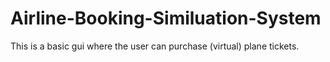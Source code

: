 # Airline-Booking-Similuation-System
This is a basic gui where the user can purchase (virtual) plane tickets.
